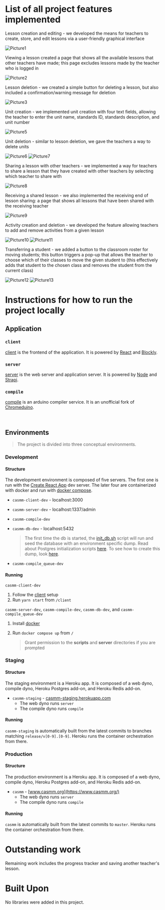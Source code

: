 # List of all project features implemented
Lesson creation and editing - we developed the means for teachers to create, store, and edit lessons via a user-friendly graphical interface

![Picture1](https://github.com/Team-10g/Emerald-Project17-10g/assets/100709261/74f3eee6-9de2-4418-9250-66ba987e7d51)

Viewing a lesson created a page that shows all the available lessons that other teachers have made; this page excludes lessons made by the teacher who is logged in

![Picture2](https://github.com/Team-10g/Emerald-Project17-10g/assets/100709261/9a67fbc6-c4a4-43dd-8aab-35dc4b0b83c7)

Lesson deletion - we created a simple button for deleting a lesson, but also included a confirmation/warning message for deletion

![Picture3](https://github.com/Team-10g/Emerald-Project17-10g/assets/100709261/838ac635-f159-42a4-ba72-40a45b11f407)

Unit creation - we implemented unit creation with four text fields, allowing the teacher to enter the unit name, standards ID, standards description, and unit number

![Picture5](https://github.com/Team-10g/Emerald-Project17-10g/assets/100709261/9c9173e6-ec09-4ac4-baea-a1ceefec0f2a)

Unit deletion - similar to lesson deletion, we gave the teachers a way to delete units

![Picture6](https://github.com/Team-10g/Emerald-Project17-10g/assets/100709261/b0666eb1-b874-4c97-aeb5-ce0dee8bdb51)
![Picture7](https://github.com/Team-10g/Emerald-Project17-10g/assets/100709261/428579ba-28d3-4f54-bbc3-81c0e1e966da)

Sharing a lesson with other teachers - we implemented a way for teachers to share a lesson that they have created with other teachers by selecting which teacher to share with

![Picture8](https://github.com/Team-10g/Emerald-Project17-10g/assets/100709261/40fdc28f-2c2d-4761-ad27-8a7e9982f482)

Receiving a shared lesson - we also implemented the receiving end of lesson sharing: a page that shows all lessons that have been shared with the receiving teacher

![Picture9](https://github.com/Team-10g/Emerald-Project17-10g/assets/100709261/e4d733b3-b868-44ed-a2bc-a40cc6e24615)

Activity creation and deletion - we developed the feature allowing teachers to add and remove activities from a given lesson

![Picture10](https://github.com/Team-10g/Emerald-Project17-10g/assets/100709261/f026a33f-fec5-4ab2-a260-587f20e0fbb1)
![Picture11](https://github.com/Team-10g/Emerald-Project17-10g/assets/100709261/8c9da284-052b-49c7-8724-dfe04d0a8fd9)

Transferring a student - we added a button to the classroom roster for moving students; this button triggers a pop-up that allows the teacher to choose which of their classes to move the given student to (this effectively adds that student to the chosen class and removes the student from the current class)

![Picture12](https://github.com/Team-10g/Emerald-Project17-10g/assets/100709261/e8d411cc-e098-4e6a-99fb-266aae0baf46)
![Picture13](https://github.com/Team-10g/Emerald-Project17-10g/assets/100709261/3de4b80d-9fe5-43b2-abcc-71137759a902)


# Instructions for how to run the project locally
## Application

### `client` 
[client](/client#client) is the frontend of the application. It is powered by [React](https://reactjs.org/) and [Blockly](https://developers.google.com/blockly).

### `server`

[server](/server#server) is the web server and application server. It is powered by [Node](https://nodejs.org/en/) and [Strapi](https://docs-v3.strapi.io/developer-docs/latest/getting-started/introduction.html).

### `compile`

  [compile](/compile#compile) is an arduino compiler service. It is an unofficial fork of [Chromeduino](https://github.com/spaceneedle/Chromeduino).

<br/>

## Environments

> The project is divided into three conceptual environments.

### Development
#### Structure

The development environment is composed of five servers. The first one is run with the [Create React App](https://create-react-app.dev/docs/getting-started/) dev server. The later four are containerized with docker and run with [docker compose](https://docs.docker.com/compose/).

* `casmm-client-dev` - localhost:3000

* `casmm-server-dev` - localhost:1337/admin

* `casmm-compile-dev` 

* `casmm-db-dev` - localhost:5432

  > The first time the db is started, the [init_db.sh](/scripts/init_db.sh) script will run and seed the database with an environment specific dump. Read about Postgres initialization scripts [here](https://github.com/docker-library/docs/blob/master/postgres/README.md#initialization-scripts). To see how to create this dump, look [here](https://github.com/DavidMagda/CaSMM_fork_2023/blob/develop/scripts/readme.md).

* `casmm-compile_queue-dev`

#### Running

`casmm-client-dev`

1. Follow the [client](/client#setup) setup
2. Run `yarn start` from `/client`

`casmm-server-dev`, `casmm-compile-dev`, `casmm-db-dev`, and `casmm-compile_queue-dev`

1. Install [docker](https://docs.docker.com/get-docker/)

2. Run `docker compose up` from `/`

   > Grant permission to the **scripts** and **server** directories if you are prompted
   

### Staging

#### Structure

The staging environment is a Heroku app. It is composed of a web dyno, compile dyno, Heroku Postgres add-on, and Heroku Redis add-on.

* `casmm-staging` - [casmm-staging.herokuapp.com](https://casmm-staging.herokuapp.com/)
  * The web dyno runs `server`
  * The compile dyno runs `compile`

#### Running

`casmm-staging` is automatically built from the latest commits to branches matching `release/v[0-9].[0-9]`. Heroku runs the container orchestration from there.

### Production

#### Structure

The production environment is a Heroku app. It is composed of a web dyno, compile dyno, Heroku Postgres add-on, and Heroku Redis add-on.

* `casmm` - [www.casmm.org](https://www.casmm.org/)
  * The web dyno runs `server`
  * The compile dyno runs `compile`

#### Running

`casmm` is automatically built from the latest commits to `master`. Heroku runs the container orchestration from there.


# Outstanding work
Remaining work includes the progress tracker and saving another teacher's lesson.

# Built Upon
No libraries were added in this project.
